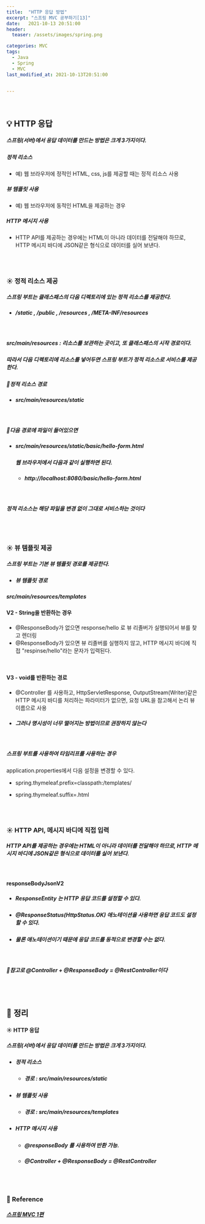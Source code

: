 ```yaml
---
title:  "HTTP 응답 방법"
excerpt: "스프링 MVC 공부하기[13]"
date:   2021-10-13 20:51:00
header:
  teaser: /assets/images/spring.png

categories: MVC
tags:
  - Java
  - Spring
  - MVC
last_modified_at: 2021-10-13T20:51:00


---
```


<br/>

## 💡 HTTP 응답

##### 스프링(서버)에서 응답 데이터를 만드는 방법은 크게 3가지이다.

##### 정적 리소스

  - 예) 웹 브라우저에 정적인 HTML, css, js를 제공할 때는 정적 리소스 사용

##### 뷰 템플릿 사용

  - 예) 웹 브라우저에 동적인 HTML을 제공하는 경우

##### HTTP 메시지 사용

  - HTTP API를 제공하는 경우에는 HTML이 아니라 데이터를 전달해야 하므로, HTTP 메시지 바디에 JSON같은 형식으로 데이터를 실어 보낸다.

<br/>

<br/>

### ☀️ 정적 리소스 제공

##### 스프링 부트는 클래스패스의 다음 디렉토리에 있는 정적 리소스를 제공한다. 

- ##### /static , /public , /resources , /META-INF/resources 

<br/>

##### src/main/resources : 리소스를 보관하는 곳이고, 또 클래스패스의 시작 경로이다. 

##### 따라서 다음 디렉토리에 리소스를 넣어두면 스프링 부트가 정적 리소스로 서비스를 제공한다. 

##### 🔎정적 리소스 경로 

- ##### src/main/resources/static 

<br/>

##### 🔎다음 경로에 파일이 들어있으면 

- ##### src/main/resources/static/basic/hello-form.html 

  ##### 웹 브라우저에서 다음과 같이 실행하면 된다. 

  - ##### http://localhost:8080/basic/hello-form.html 


<br/>

##### 정적 리소스는 해당 파일을 변경 없이 그대로 서비스하는 것이다

<br/>

<br/>

### ☀️ 뷰 템플릿 제공

##### 스프링 부트는 기본 뷰 템플릿 경로를 제공한다.

- ##### 뷰 템플릿 경로 


##### src/main/resources/templates

<script src="https://gist.github.com/ShinDongHun1/9d90340e15aa4962a2e5a332d6db8bf2.js"></script>

#### V2 - String을 반환하는 경우

- @ResponseBody가 없으면 response/hello 로 뷰 리졸버가 실행되어서 뷰를 찾고 렌더링
- @ResponseBody가 있으면 뷰 리졸버를 실행하지 않고, HTTP 메시지 바디에 직접 "respinse/hello"라는 문자가 입력된다.

<br/>

#### V3 - void를 반환하는 경로

- @Controller 를 사용하고, HttpServletResponse, OutputStream(Writer)같은 HTTP 메시지 바디를 처리하는 파라미터가 없으면, 요청 URL을 참고해서 논리 뷰 이름으로 사용

- ##### 그러나 명시성이 너무 떨어지는 방법이므로 권장하지 않는다

<br/>

##### 스프링 부트를 사용하여 타임리프를 사용하는 경우

application.properties에서 다음 설정을 변경할 수 있다.

- spring.thymeleaf.prefix=classpath:/templates/ 

- spring.thymeleaf.suffix=.html

<br/>

<br/>

### ☀️ HTTP API, 메시지 바디에 직접 입력

##### HTTP API를 제공하는 경우에는 HTML이 아니라 데이터를 전달해야 하므로, HTTP 메시지 바디에 JSON같은 형식으로 데이터를 실어 보낸다.

<script src="https://gist.github.com/ShinDongHun1/ad89d4f94aca844df1e171124eddbcd3.js"></script>

<br/>

#### responseBodyJsonV2 

- ##### ResponseEntity 는 HTTP 응답 코드를 설정할 수 있다.
- ##### @ResponseStatus(HttpStatus.OK) 애노테이션을 사용하면 응답 코드도 설정할 수 있다. 
- ##### 물론 애노테이션이기 때문에 응답 코드를 동적으로 변경할 수는 없다. 

<br/>

##### 🔎참고로 @Controller + @ResponseBody = @RestController이다

<br/>

<br/>

## 🧾 정리

#### ☀️  HTTP 응답

##### 스프링(서버)에서 응답 데이터를 만드는 방법은 크게 3가지이다.

- ##### 정적 리소스

  - ##### 경로 : src/main/resources/static 

- ##### 뷰 템플릿 사용

  - ##### 경로 : src/main/resources/templates

- ##### HTTP 메시지 사용

  - ##### @responseBody 를 사용하여 반환 가능.
  - ##### @Controller + @ResponseBody = @RestController

<br/>

<br/>

### 📔 Reference

##### [스프링 MVC 1편](https://www.inflearn.com/course/%EC%8A%A4%ED%94%84%EB%A7%81-mvc-1/dashboard)

##### 